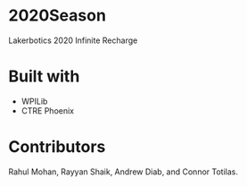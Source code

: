 # 2020Season
Lakerbotics 2020 Infinite Recharge

# Built with

- WPILib
- CTRE Phoenix

# Contributors
Rahul Mohan, Rayyan Shaik, Andrew Diab, and Connor Totilas.
